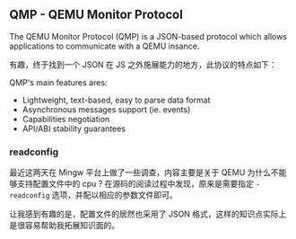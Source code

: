 ## QMP - QEMU Monitor Protocol
The QEMU Monitor Protocol (QMP) is a JSON-based protocol which allows applications to communicate with a QEMU insance.

有趣，终于找到一个 JSON 在 JS 之外施展能力的地方，此协议的特点如下：

QMP's main features ares:

 * Lightweight, text-based, easy to parse data format
 * Asynchronous messages support (ie. events)
 * Capabilities negotiation
 * API/ABI stability guarantees

### readconfig
最近这两天在 Mingw 平台上做了一些调查，内容主要是关于 QEMU 为什么不能够支持配置文件中的 cpu ? 在源码的阅读过程中发现，原来是需要指定 `-readconfig` 选项，并配以相应的参数文件即可。

让我感到有趣的是，配置文件的居然也采用了 JSON 格式，这样的知识点实际上是很容易帮助我拓展知识面的。
